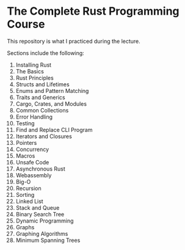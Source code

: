 # The Complete Rust Programming Course <Udemy>

This repository is what I practiced during the lecture.

Sections include the following:

1. Installing Rust
2. The Basics
3. Rust Principles
4. Structs and Lifetimes
5. Enums and Pattern Matching
6. Traits and Generics
7. Cargo, Crates, and Modules
8. Common Collections
9. Error Handling
10. Testing
11. Find and Replace CLI Program
12. Iterators and Closures
13. Pointers
14. Concurrency
15. Macros
16. Unsafe Code
17. Asynchronous Rust
18. Webassembly
19. Big-O
20. Recursion
21. Sorting
22. Linked List
23. Stack and Queue
24. Binary Search Tree
25. Dynamic Programming
26. Graphs
27. Graphing Algorithms
28. Minimum Spanning Trees
